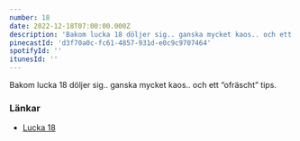 ```yaml
---
number: 18
date: 2022-12-18T07:00:00.000Z
description: 'Bakom lucka 18 döljer sig.. ganska mycket kaos.. och ett “ofräscht” tips.'
pinecastId: 'd3f70a0c-fc61-4857-931d-e0c9c9707464'
spotifyId: ''
itunesId: ''
---
```


Bakom lucka 18 döljer sig.. ganska mycket kaos.. och ett “ofräscht” tips.

### Länkar

- [Lucka 18](https://slack.com/help/articles/115003340723-Navigate-Slack-with-your-keyboard#keyboard-shortcuts-overview)
